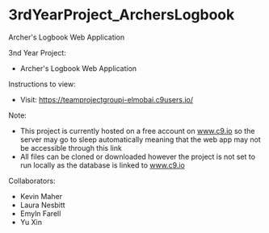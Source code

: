 # 3rdYearProject_ArchersLogbook
Archer's Logbook Web Application

3nd Year Project:
- Archer's Logbook Web Application
 
Instructions to view:
- Visit: https://teamprojectgroupi-elmobai.c9users.io/
 
Note:
- This project is currently hosted on a free account on www.c9.io so the server may go to sleep automatically meaning that the web app may not be accessible through this link
- All files can be cloned or downloaded however the project is not set to run locally as the database is linked to www.c9.io

Collaborators:
- Kevin Maher
- Laura Nesbitt
- Emyln Farell
- Yu Xin
